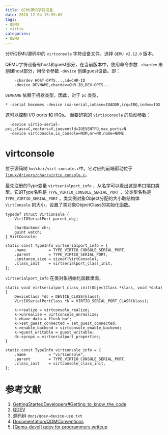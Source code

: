 ```yaml
---
title: QEMU源码字符设备
date: 2018-12-04 15:59:03
tags:
- QEMU
- virtio
categories:
- QEMU
---
```

分析QEMU源码中的 `virtconsole` 字符设备文件，选择 `QEMU v2.12.0` 版本。

<!-- more -->

QEMU字符设备有host和guest部分，在当前版本中，使用命令参数 `-chardev` 来创建host部分，用命令参数 `-device` 创建guest设备。即：
```
    -chardev HOST-OPTS...,id=CHR-ID
    -device DEVNAME,chardev=CHR-ID,DEV-OPTS...
```
`DEVNAME` 依赖于机器类型，因此，对于 `pc` 类型，
```
* -serial becomes -device isa-serial,iobase=IOADDR,irq=IRQ,index=IDX
```
这可以控制 I/O ports 和 IRQs。
而要研究的 `virtioconsole` 的启动参数：
```
  -device virtio-serial-pci,class=C,vectors=V,ioeventfd=IOEVENTFD,max_ports=N
  -device virtconsole,is_console=NUM,nr=NR,name=NAME
```

# virtconsole

位于源码树 `hw/char/virt-console.c`中。它对应的前端驱动位于[`linux/drivers/char/virtio_console.c`](https://elixir.bootlin.com/linux/v4.4.139/source/drivers/char/virtio_console.c)。

最先注册的Type变量 `virtserialport_info` ，从名字可以看出这是串口端口类型。它的Type名称是 `TYPE_VIRTIO_CONSOLE_SERIAL_PORT` ，父类型名称是 `TYPE_VIRTIO_SERIAL_PORT` ，类实例对象Object分配的大小取结构体 `VirtConsole` 的大小，设置了类对象ObjectClass的初始化函数。
```
typedef struct VirtConsole {
    VirtIOSerialPort parent_obj;

    CharBackend chr;
    guint watch;
} VirtConsole;

static const TypeInfo virtserialport_info = {
    .name          = TYPE_VIRTIO_CONSOLE_SERIAL_PORT,
    .parent        = TYPE_VIRTIO_SERIAL_PORT,
    .instance_size = sizeof(VirtConsole),
    .class_init    = virtserialport_class_init,
};
```

`virtserialport_info` 在类对象初始化函数里面，
```
static void virtserialport_class_init(ObjectClass *klass, void *data)
{
    DeviceClass *dc = DEVICE_CLASS(klass);
    VirtIOSerialPortClass *k = VIRTIO_SERIAL_PORT_CLASS(klass);

    k->realize = virtconsole_realize;
    k->unrealize = virtconsole_unrealize;
    k->have_data = flush_buf;
    k->set_guest_connected = set_guest_connected;
    k->enable_backend = virtconsole_enable_backend;
    k->guest_writable = guest_writable;
    dc->props = virtserialport_properties;
}
```




```
static const TypeInfo virtconsole_info = {
    .name          = "virtconsole",
    .parent        = TYPE_VIRTIO_CONSOLE_SERIAL_PORT,
    .class_init    = virtconsole_class_init,
};
```


# 参考文献

1. [GettingStartedDevelopers#Getting_to_know_the_code](https://wiki.qemu.org/Documentation/GettingStartedDevelopers#Getting_to_know_the_code)
2. [QDEV](http://www.linux-kvm.org/images/f/fe/2010-forum-armbru-qdev.pdf)
3. 源码树 `docs/qdev-device-use.txt`
4. [Documentation/QOMConventions](https://wiki.qemu.org/Documentation/QOMConventions)
5. [[Qemu-devel] qdev for programmers writeup](https://lists.nongnu.org/archive/html/qemu-devel/2011-07/msg00842.html)

